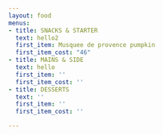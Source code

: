 ```yaml
---
layout: food
menus:
- title: SNACKS & STARTER
  text: hello2
  first_item: Musquee de provence pumpkin
  first_item_cost: "46"
- title: MAINS & SIDE
  text: hello
  first_item: ''
  first_item_cost: ''
- title: DESSERTS
  text: ''
  first_item: ''
  first_item_cost: ''

---
```

